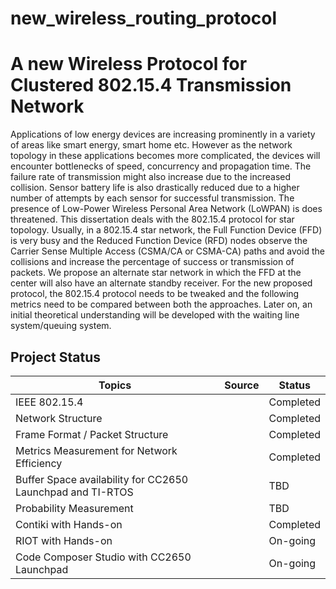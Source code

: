 # new_wireless_routing_protocol
# A new Wireless Protocol for Clustered 802.15.4 Transmission Network
Applications of low energy devices are increasing prominently in a variety of areas like smart energy, smart home etc. However as the network topology in these applications becomes more complicated, the devices will encounter bottlenecks of speed, concurrency and propagation time. The failure rate of transmission might also increase due to the increased collision. Sensor battery life is also drastically reduced due to a higher number of attempts by each sensor for successful transmission. The presence of Low-Power Wireless Personal Area Network (LoWPAN) is does threatened.
This dissertation deals with the 802.15.4 protocol for star topology. Usually, in a 802.15.4 star network, the Full Function Device (FFD) is very busy and the Reduced Function Device (RFD) nodes observe the Carrier Sense Multiple Access (CSMA/CA or CSMA-CA) paths and avoid the collisions and increase the percentage of success or transmission of packets. We propose an alternate star network in which the FFD at the center will also have an alternate standby receiver.
For the new proposed protocol, the 802.15.4 protocol needs to be tweaked and the following metrics need to be compared between both the approaches. Later on, an initial theoretical understanding will be developed with the waiting line system/queuing system.

Project Status
--------------

| Topics										| Source		| Status |
|-----------------------------------------------|---------------|---------|
| IEEE 802.15.4									| 				| Completed |
| Network Structure								|				| Completed |
| Frame Format / Packet Structure				|				| Completed |
| Metrics Measurement for Network Efficiency	|				| Completed |
| Buffer Space availability for CC2650 Launchpad and TI-RTOS |	| TBD       |
| Probability Measurement 						|				| TBD       |
| Contiki with Hands-on							|				| Completed	|
| RIOT with Hands-on							|				| On-going	|
| Code Composer Studio with CC2650 Launchpad	|				| On-going	|